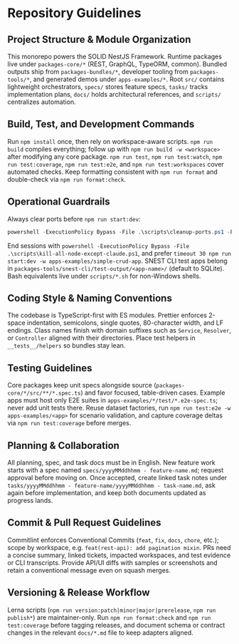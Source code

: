 # Repository Guidelines

## Project Structure & Module Organization
This monorepo powers the SOLID NestJS Framework. Runtime packages live under `packages-core/*` (REST, GraphQL, TypeORM, common). Bundled outputs ship from `packages-bundles/*`, developer tooling from `packages-tools/*`, and generated demos under `apps-examples/*`. Root `src/` contains lightweight orchestrators, `specs/` stores feature specs, `tasks/` tracks implementation plans, `docs/` holds architectural references, and `scripts/` centralizes automation.

## Build, Test, and Development Commands
Run `npm install` once, then rely on workspace-aware scripts. `npm run build` compiles everything; follow up with `npm run build -w <workspace>` after modifying any core package. `npm run test`, `npm run test:watch`, `npm run test:coverage`, `npm run test:e2e`, and `npm run test:workspaces` cover automated checks. Keep formatting consistent with `npm run format` and double-check via `npm run format:check`.

## Operational Guardrails
Always clear ports before `npm run start:dev`:
```powershell
powershell -ExecutionPolicy Bypass -File .\scripts\cleanup-ports.ps1 -Port 3000
```
End sessions with `powershell -ExecutionPolicy Bypass -File .\scripts\kill-all-node-except-claude.ps1`, and prefer `timeout 30 npm run start:dev -w apps-examples/simple-crud-app`. SNEST CLI test apps belong in `packages-tools/snest-cli/test-output/<app-name>/` (default to SQLite). Bash equivalents live under `scripts/*.sh` for non-Windows shells.

## Coding Style & Naming Conventions
The codebase is TypeScript-first with ES modules. Prettier enforces 2-space indentation, semicolons, single quotes, 80-character width, and LF endings. Class names finish with domain suffixes such as `Service`, `Resolver`, or `Controller` aligned with their directories. Place test helpers in `__tests__/helpers` so bundles stay lean.

## Testing Guidelines
Core packages keep unit specs alongside source (`packages-core/*/src/**/*.spec.ts`) and favor focused, table-driven cases. Example apps must host only E2E suites in `apps-examples/*/test/*.e2e-spec.ts`; never add unit tests there. Reuse dataset factories, run `npm run test:e2e -w apps-examples/<app>` for scenario validation, and capture coverage deltas via `npm run test:coverage` before merges.

## Planning & Collaboration
All planning, spec, and task docs must be in English. New feature work starts with a spec named `specs/yyyyMMddhhmm - feature-name.md`; request approval before moving on. Once accepted, create linked task notes under `tasks/yyyyMMddhhmm - feature-name/yyyyMMddhhmm - task-name.md`, ask again before implementation, and keep both documents updated as progress lands.

## Commit & Pull Request Guidelines
Commitlint enforces Conventional Commits (`feat`, `fix`, `docs`, `chore`, etc.); scope by workspace, e.g. `feat(rest-api): add pagination mixin`. PRs need a concise summary, linked tickets, impacted workspaces, and test evidence or CLI transcripts. Provide API/UI diffs with samples or screenshots and retain a conventional message even on squash merges.

## Versioning & Release Workflow
Lerna scripts (`npm run version:patch|minor|major|prerelease`, `npm run publish*`) are maintainer-only. Run `npm run format:check` and `npm run test:coverage` before tagging releases, and document schema or contract changes in the relevant `docs/*.md` file to keep adapters aligned.

